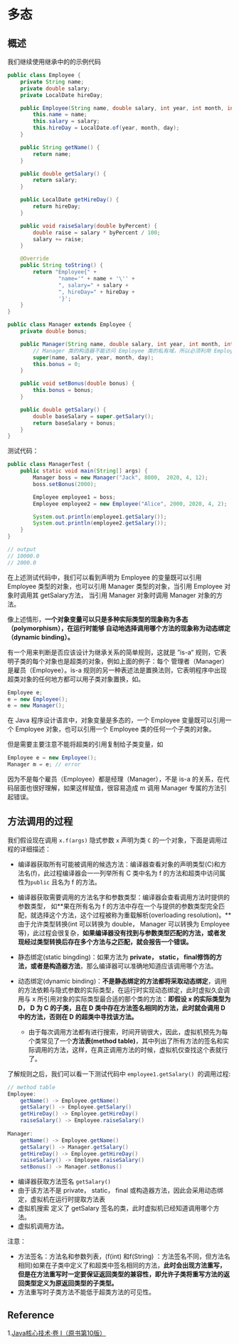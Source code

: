 # 多态

## 概述

我们继续使用继承中的的示例代码

```java
public class Employee {
    private String name;
    private double salary;
    private LocalDate hireDay;

    public Employee(String name, double salary, int year, int month, int day) {
        this.name = name;
        this.salary = salary;
        this.hireDay = LocalDate.of(year, month, day);
    }

    public String getName() {
        return name;
    }

    public double getSalary() {
        return salary;
    }

    public LocalDate getHireDay() {
        return hireDay;
    }

    public void raiseSalary(double byPercent) {
        double raise = salary * byPercent / 100;
        salary += raise;
    }

    @Override
    public String toString() {
        return "Employee{" +
                "name='" + name + '\'' +
                ", salary=" + salary +
                ", hireDay=" + hireDay +
                '}';
    }
}
```

```java
public class Manager extends Employee {
    private double bonus;

    public Manager(String name, double salary, int year, int month, int day) {
        // Manager 类的构造器不能访问 Employee 类的私有域，所以必须利用 Employee 类的构造器对这部分私有域进行初始化， 且使用 super 调用构造器的语句必须是子类构造器的第一条语句。
        super(name, salary, year, month, day);
        this.bonus = 0;
    }

    public void setBonus(double bonus) {
        this.bonus = bonus;
    }

    public double getSalary() {
        double baseSalary = super.getSalary();
        return baseSalary + bonus;
    }
}
```

测试代码：

```java
public class ManagerTest {
    public static void main(String[] args) {
        Manager boss = new Manager("Jack", 8000,  2020, 4, 12);
        boss.setBonus(2000);

        Employee employee1 = boss;
        Employee employee2 = new Employee("Alice", 2000, 2020, 4, 2);

        System.out.println(employee1.getSalary());
        System.out.println(employee2.getSalary());
    }
}
```

```java
// output
// 10000.0
// 2000.0
```



在上述测试代码中，我们可以看到声明为 Employee 的变量既可以引用 Employee 类型的对象，也可以引用 Manager 类型的对象，当引用 Employee 对象时调用其 getSalary方法， 当引用 Manager 对象时调用 Manager 对象的方法。

像上述情形，**一个对象变量可以只是多种实际类型的现象称为多态（polymorphism），在运行时能够 自动地选择调用哪个方法的现象称为动态绑定（dynamic binding）。**

有一个用来判断是否应该设计为继承关系的简单规则，这就是 ”is-a“ 规则，它表明子类的每个对象也是超类的对象，例如上面的例子：每个 管理者（Manager）是雇员（Employee）。is-a 规则的另一种表述法是置换法则，它表明程序中出现超类对象的任何地方都可以用子类对象置换，如。

```java
Employee e;
e = new Employee();
e = new Manager();
```

在 Java 程序设计语言中，对象变量是多态的，一个 Employee 变量既可以引用一个 Employee 对象，也可以引用一个 Employee 类的任何一个子类的对象。

但是需要主要注意不能将超类的引用复制给子类变量，如

```java
Employee e = new Employee();
Manager m = e; // error
```

因为不是每个雇员（Employee）都是经理（Manager），不是 is-a 的关系，在代码层面也很好理解，如果这样赋值，很容易造成 m 调用 Manager 专属的方法引起错误。

## 方法调用的过程

我们假设现在调用 `x.f(args)` 隐式参数 `x` 声明为类 `C` 的一个对象，下面是调用过程的详细描述：

- 编译器获取所有可能被调用的候选方法：编译器查看对象的声明类型(C)和方法名(f)，此过程编译器会一一列举所有 C 类中名为 f 的方法和超类中访问属性为`public` 且名为 f 的方法。
- 编译器获取需要调用的方法名字和参数类型：编译器会查看调用方法时提供的参数类型， 如**果在所有名为 f 的方法中存在一个与提供的参数类型完全匹配，就选择这个方法，这个过程被称为重载解析(overloading resolution)。**由于允许类型转换(int 可以转换为 double， Manager 可以转换为 Employee等)，此过程会很复杂，**如果编译器没有找到与参数类型匹配的方法，或者发现经过类型转换后存在多个方法与之匹配，就会报告一个错误。**

- 静态绑定(static bingding)：如果方法为 **private， static， final修饰的方法，或者是构造器方法**，那么编译器可以准确地知道应该调用哪个方法。
- 动态绑定(dynamic binding)：**不是静态绑定的方法都将采取动态绑定**，调用的方法依赖与隐式参数的实际类型，在运行时实现动态绑定，此时虚拟久会调用与 x 所引用对象的实际类型最合适的那个类的方法：**即假设 x 的实际类型为 D， D 为 C 的子类，且在 D 类中存在方法签名相同的方法，此时就会调用 D 中的方法，否则在 D 的超类中寻找该方法。**
  - 由于每次调用方法都有进行搜索，时间开销很大，因此，虚拟机预先为每个类常见了一个**方法表(method table)**，其中列出了所有方法的签名和实际调用的方法，这样，在真正调用方法的时候，虚拟机仅查找这个表就行了。

了解规则之后，我们可以看一下测试代码中 `employee1.getSalary() `的调用过程:

```java
// method table
Employee:
	getName() -> Employee.getName()
	getSalary() -> Employee.getSalary()
	getHireDay() -> Employee.getHireDay()
	raiseSalary() -> Employee.raiseSalary()
	
Manager:
	getName() -> Employee.getName()
	getSalary() -> Manager.getSalary()
	getHireDay() -> Employee.getHireDay()
	raiseSalary() -> Employee.raiseSalary()
	setBonus() -> Manager.setBonus()
```

- 编译器获取方法签名 `getSalary()`
- 由于该方法不是 private， static， final 或构造器方法，因此会采用动态绑定，虚拟机在运行时提取方法表
- 虚拟机搜索 定义了 getSalary 签名的类，此时虚拟机已经知道调用哪个方法。
- 虚拟机调用方法。

注意：

- 方法签名：方法名和参数列表，(f(int) 和f(String) ：方法签名不同，但方法名相同)如果在子类中定义了和超类中签名相同的方法，**此时会出现方法重写，但是在方法重写时一定要保证返回类型的兼容性，即允许子类将重写方法的返回类型定义为原返回类型的子类型。**
- 方法重写时子类方法不能低于超类方法的可见性。

## Reference

1.[Java核心技术·卷 I（原书第10版）](https://book.douban.com/subject/26880667/)
